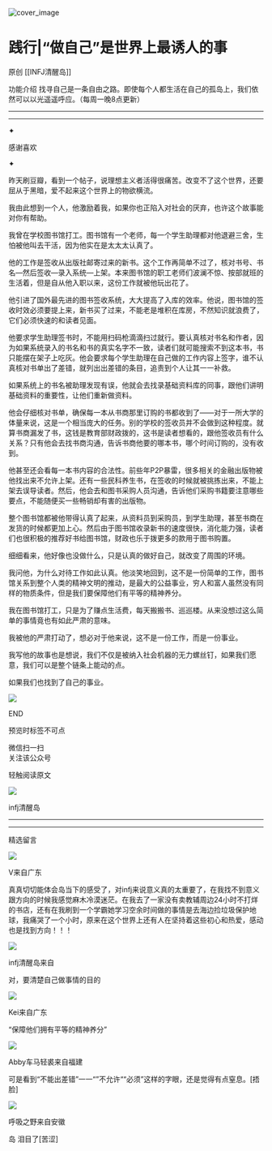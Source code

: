 ![cover_image](https://mmbiz.qlogo.cn/mmbiz_jpg/DZCdtia4bJxqWyYzs5sfxTMQNicXenwcjfUWAzIiaA2UXf70RKU4pIS2faoBa4zPFSt9Uel4SAsdf6NwTAtiao4f5g/0?wx_fmt=jpeg)

# 践行|“做自己”是世界上最诱人的事

原创 [[INFJ清醒岛]]

功能介绍 找寻自己是一条自由之路。即使每个人都生活在自己的孤岛上，我们依然可以以光遥遥呼应。（每周一晚8点更新）

---

---

✦

感谢喜欢

✦

昨天刷豆瓣，看到一个帖子，说理想主义者活得很痛苦。改变不了这个世界，还要屈从于黑暗，爱不起来这个世界上的物欲横流。

我由此想到一个人，他激励着我，如果你也正陷入对社会的厌弃，也许这个故事能对你有帮助。

我曾在学校图书馆打工。图书馆有一个老师，每一个学生助理都对他退避三舍，生怕被他叫去干活，因为他实在是太太太认真了。

他的工作是签收从出版社邮寄过来的新书。这个工作再简单不过了，核对书号、书名—然后签收—录入系统—上架。本来图书馆的职工老师们波澜不惊、按部就班的生活着，但是自从他入职以来，这份工作就被他玩出花了。

他引进了国外最先进的图书签收系统，大大提高了入库的效率。他说，图书馆的签收时效必须要提上来，新书买了过来，不能老是堆积在库房，不然知识就浪费了，它们必须快速的和读者见面。

他要求学生助理签书时，不能用扫码枪滴滴扫过就行。要认真核对书名和作者，因为如果系统录入的书名和书的真实名字不一致，读者们就可能搜索不到这本书，书只能摆在架子上吃灰。他会要求每个学生助理在自己做的工作内容上签字，谁不认真核对书单出了差错，就列出出差错的条目，追责到个人让其一一补救。

如果系统上的书名被助理发现有误，他就会去找录基础资料库的同事，跟他们讲明基础资料的重要性，让他们重新做资料。

他会仔细核对书单，确保每一本从书商那里订购的书都收到了——对于一所大学的体量来说，这是一个相当庞大的任务。别的学校的签收员并不会做到这种程度。就算书商漏发了书，这钱是教育部财政拨的，这书是读者想看的，跟他签收员有什么关系？只有他会去找书商沟通，告诉书商他要的哪本书，哪个时间订购的，没有收到。

他甚至还会看每一本书内容的合法性。前些年P2P暴雷，很多相关的金融出版物被他找出来不允许上架。还有一些民科养生书，在签收的时候就被挑拣出来，不能上架去误导读者。然后，他会去和图书采购人员沟通，告诉他们采购书籍要注意哪些要点，不能随便买一些畅销却有害的出版物。

整个图书馆都被他带得认真了起来，从资料员到采购员，到学生助理，甚至书商在发货的时候都更加上心。然后由于图书馆收录新书的速度很快，消化能力强，读者们也很积极的推荐好书给图书馆，财政也乐于拨更多的款用于图书购置。

细细看来，他好像也没做什么，只是认真的做好自己，就改变了周围的环境。

我问他，为什么对待工作如此认真。他淡笑地回到，这不是一份简单的工作，图书馆关系到整个人类的精神文明的推动，是最大的公益事业，穷人和富人虽然没有同样的物质条件，但是我们要保障他们有平等的精神养分。

我在图书馆打工，只是为了赚点生活费，每天搬搬书、巡巡楼。从来没想过这么简单的事情竟也有如此严肃的意味。

我被他的严肃打动了，想必对于他来说，这不是一份工作，而是一份事业。

我写他的故事也是想说，我们不仅是被纳入社会机器的无力螺丝钉，如果我们愿意，我们可以是整个链条上能动的点。

如果我们也找到了自己的事业。

![](https://mmbiz.qpic.cn/mmbiz_gif/7FiadXCUBpqt43ySAFleQonQAWQDMwvCPOiaiaFlUYSG8ibicVqc4d5rBa4niaAWr9DmauJ43FCich2gaNDU6PiaKZQf6w/640?wx_fmt=gif)

END

预览时标签不可点

微信扫一扫  
关注该公众号

轻触阅读原文

![](http://mmbiz.qpic.cn/mmbiz_png/DZCdtia4bJxpcRrqEcIicNn7icChObS1Eqm6u2hlN1LGAHvlMHZg6O2a3A47KdeC6IqvVTuryNZQpDFQ1LX3JvT9w/0?wx_fmt=png)

infj清醒岛

---

---

精选留言

![](http://mmsns.qpic.cn/mmsns/iaxNB5XaibCeLTYWIUGCYm7cS1kFxTx4ibUSEBZJ6VnOdXPDItJ9PaGRg/0)

V来自广东

真真切切能体会岛当下的感受了，对infj来说意义真的太重要了，在我找不到意义跟方向的时候我感觉麻木冷漠迷茫。在我去了一家没有卖教辅周边24小时不打烊的书店，还有在我刷到一个学霸她学习空余时间做的事情是去海边捡垃圾保护地球，我痛哭了一个小时，原来在这个世界上还有人在坚持着这些初心和热爱，感动也是找到方向！！！

![](http://wx.qlogo.cn/mmhead/Q3auHgzwzM4icoibBPppWkMrbLG1lB8KhWHaiaiabBib87BTTdVQC8Cyacg/64)

infj清醒岛来自

对，要清楚自己做事情的目的

![](http://mmsns.qpic.cn/mmsns/iaxNB5XaibCeLTYWIUGCYm7cS1kFxTx4ibUSEBZJ6VnOdXPDItJ9PaGRg/0)

Kei来自广东

“保障他们拥有平等的精神养分”

![](http://mmsns.qpic.cn/mmsns/iaxNB5XaibCeLTYWIUGCYm7cS1kFxTx4ibUSEBZJ6VnOdXPDItJ9PaGRg/0)

Abby车马轻裘来自福建

可是看到“不能出差错”一一“”不允许““必须”这样的字眼，还是觉得有点窒息。[捂脸]

![](http://mmsns.qpic.cn/mmsns/iaxNB5XaibCeLTYWIUGCYm7cS1kFxTx4ibUSEBZJ6VnOdXPDItJ9PaGRg/0)

呼吸之野来自安徽

岛 泪目了[苦涩]
